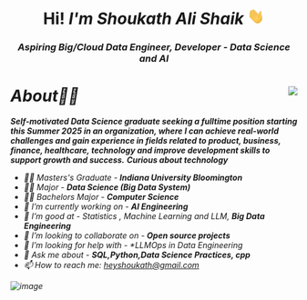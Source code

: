 
<h1 align="center"> Hi! <i> I'm Shoukath Ali Shaik <i><img src="https://raw.githubusercontent.com/ABSphreak/ABSphreak/master/gifs/Hi.gif" width="30px"></h1>
<h3 align="center">Aspiring Big/Cloud Data Engineer, Developer - Data Science and AI </h3>
	
# About👨‍💻 <img src="https://komarev.com/ghpvc/?username=shoukath-ali&color=ff69b4&label=visitors&style=flat-square" align="right" />
**Self-motivated Data Science graduate seeking a fulltime position starting this Summer 2025 in an organization, where I can achieve real-world challenges and gain experience in fields related to product, business, finance, healthcare, technology and improve development skills to support growth and success.**
	<strong>Curious about technology</strong>
	
- 👨‍🎓 Masters's Graduate -  **Indiana University Bloomington**
- 👨‍🎓 Major -  **Data Science (Big Data System)**
- 👨‍🎓 Bachelors Major -  **Computer Science**
- 🔭 I’m currently working on - **AI Engineering**
- 🌱 I’m good at - **Statistics* , *Machine Learning and LLM**, **Big Data Engineering**
- 👯 I’m looking to collaborate on - **Open source projects**
- 🤔 I’m looking for help with - **LLMOps in Data Engineering*
- 💬 Ask me about - ***SQL*,*Python*,*Data Science Practices*, *cpp***
- 📫 How to reach me: <a href = "mailto:heyshoukath@gmail.com">heyshoukath@gmail.com</a>
<!--
<div align="center">

	
  `Hello World`
  
<img src="https://i.giphy.com/media/IdyAQJVN2kVPNUrojM/200.webp" width="100"><img src="https://i.giphy.com/media/LMt9638dO8dftAjtco/200.webp" width="100"><img src="https://i.giphy.com/media/KzJkzjggfGN5Py6nkT/200.webp" width="100">
	
</div>
	
<div align="center">
   <h1>Projects </h1>
  
[<img src="https://github-readme-stats.vercel.app/api/pin/?username=shoukath-ali&repo=Covid-Dashboard-India&theme=tokyonight" width="40%" height="90%"/>](https://github.com/shoukath-ali/Covid-Dashboard-India)
[<img src="https://github-readme-stats.vercel.app/api/pin/?username=shoukath-ali&repo=Resume&theme=tokyonight" width="40%" height="90%"/>](https://github.com/shoukath-ali/Resume)
 // <h2 align = "center">Most of the projects I work are on either on superComputers or confidential -- can't add them in Github due to restrictions</h2>

</div>
<br/>
  
<div align="center">
  <h1>Tech Skills :computer: </h1>

![B](https://icongr.am/devicon/c-original.svg?size=55&color=563d7c) ![B](https://icongr.am/devicon/cplusplus-original.svg?size=55&color=563d7c) ![B](https://icongr.am/devicon/html5-original.svg?size=55&color=563d7c) ![B](https://icongr.am/devicon/css3-original.svg?size=55&color=563d7c) ![B](https://icongr.am/devicon/bootstrap-plain.svg?size=55&color=563d7c) ![B](https://icongr.am/devicon/javascript-original.svg?size=55&color=563d7c) ![B](https://icongr.am/devicon/git-original.svg?size=55&color=563d7c)     ![B](https://icongr.am/devicon/react-original.svg?size=55&color=563d7c) ![B](https://icongr.am/devicon/heroku-original.svg?size=55&color=563d7c) ![B](https://icongr.am/devicon/nodejs-original.svg?size=55&color=563d7c) ![B](https://icongr.am/devicon/python-original.svg?size=55&color=563d7c) ![B](https://icongr.am/devicon/mongodb-original.svg?size=55&color=563d7c)

</div>
  
 <br/>
<div align="center">
  <h1>GitHub Statistics :bar_chart: </h1>

<div align="center">
  <div align="center">
    <a href="https://github.com/denvercoder1/github-readme-streak-stats" title="Go to Source">
      <img
        align="left"
        width="396"
        src="https://github-readme-streak-stats.herokuapp.com/?user=shoukath-ali&theme=react&count_private=true&border=61dafb&hide_border=true"
        alt="zumrudu-anka"
      />
    </a>
    <a href="https://github.com/anuraghazra/github-readme-stats" title="Go to Source">
      <img
        align="right"
        width="396"
        src="https://github-readme-stats.vercel.app/api?username=shoukath-ali&show_icons=true&theme=react&count_private=true&border_color=61dafb&hide_border=true"
      />
    </a>
  </div>
  <br /><br /><br /><br /><br /><br /><br /><br /><br />
  <div align="center" title="Go to Source">
    <a href="https://github.com/anuraghazra/github-readme-stats">
      <img
        width="325"
        align="center"
        src="https://github-readme-stats.vercel.app/api/top-langs/?username=shoukath-ali&text_color=ffffff&icon_color=61dafb&bg_color=20232a&langs_count=8&layout=compact&border_color=61dafb&hide_border=true"
      />
    </a>
  </div>
  <br />
  <div align="center">
    <a href="https://github.com/Ashutosh00710/github-readme-activity-graph" align="center" title="Go to Source">
      <img
        src="https://activity-graph.herokuapp.com/graph?username=shoukath-ali&theme=react-dark&bg_color=20232a&hide_border=true&area=true"
        alt="Contributions Graph"
        width="100%"
      />
    </a>
  </div>
  <br />
  <div align="center">
    <a href="https://github.com/ryo-ma/github-profile-trophy" title="Go to Source">
      <img src="https://github-profile-trophy.vercel.app/?username=shoukath-ali&theme=nord&column=7" alt="Trophies" />
    </a>
  </div>
</div>
  
<br/>
-->

<img width="366" alt="image" src="https://github.com/user-attachments/assets/65075960-c7e5-48f9-8f7b-92300ad3acd1">



